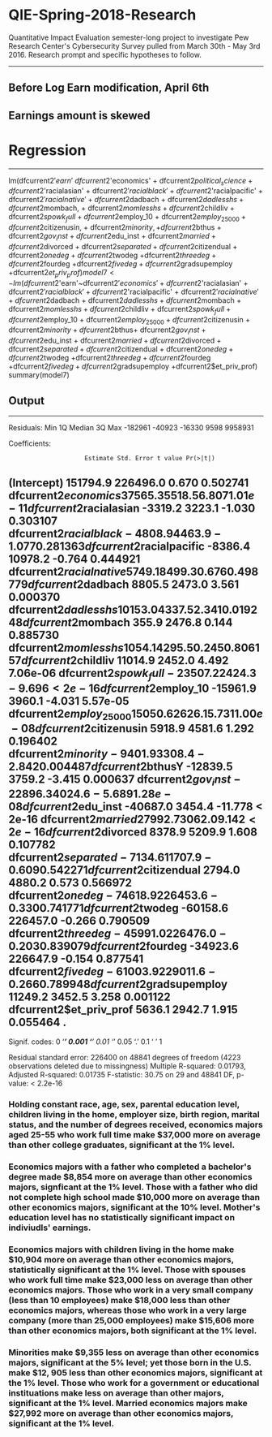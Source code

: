 # QIE-Spring-2018-Research
Quantitative Impact Evaluation semester-long project to investigate Pew Research Center's Cybersecurity Survey pulled from March 30th - May 3rd 2016. Research prompt and specific hypotheses to follow.

---

## Before Log Earn modification, April 6th 
## Earnings amount is skewed

# Regression

---
lm(dfcurrent2$'earn'~dfcurrent2$'economics' + dfcurrent2$political_science + dfcurrent2$'racialasian' + dfcurrent2$'racialblack' + dfcurrent2$'racialpacific' + dfcurrent2$'racialnative' +dfcurrent2$dadbach + dfcurrent2$dadlesshs +dfcurrent2$mombach, + dfcurrent2$momlesshs + dfcurrent2$childliv + dfcurrent2$spowk_full + dfcurrent2$employ_10 + dfcurrent2$employ_25000 + dfcurrent2$citizenusin, + dfcurrent2$minority, + dfcurrent2$bthus + dfcurrent2$gov_inst + dfcurrent2$edu_inst + dfcurrent2$married + dfcurrent2$divorced + dfcurrent2$separated + dfcurrent2$citizendual + dfcurrent2$onedeg +dfcurrent2$twodeg +dfcurrent2$threedeg +dfcurrent2$fourdeg +dfcurrent2$fivedeg +dfcurrent2$gradsupemploy +dfcurrent2$et_priv_prof)
model7<-lm(dfcurrent2$'earn'~dfcurrent2$'economics'+dfcurrent2$'racialasian' + dfcurrent2$'racialblack' + dfcurrent2$'racialpacific' + dfcurrent2$'racialnative' +dfcurrent2$dadbach + dfcurrent2$dadlesshs +dfcurrent2$mombach  + dfcurrent2$momlesshs + dfcurrent2$childliv + dfcurrent2$spowk_full + dfcurrent2$employ_10 +  dfcurrent2$employ_25000 + dfcurrent2$citizenusin + dfcurrent2$minority + dfcurrent2$bthus+ dfcurrent2$gov_inst + dfcurrent2$edu_inst + dfcurrent2$married + dfcurrent2$divorced + dfcurrent2$separated + dfcurrent2$citizendual + dfcurrent2$onedeg  +dfcurrent2$twodeg +dfcurrent2$threedeg +dfcurrent2$fourdeg +dfcurrent2$fivedeg +dfcurrent2$gradsupemploy +dfcurrent2$et_priv_prof)
summary(model7)

## Output
---

Residuals:
    Min      1Q  Median      3Q     Max 
-182961  -40923  -16330    9598 9958931 

Coefficients:

                         Estimate Std. Error t value Pr(>|t|)    
(Intercept)              151794.9   226496.0   0.670 0.502741    
dfcurrent2$economics      37565.3     5518.5   6.807 1.01e-11 
dfcurrent2$racialasian    -3319.2     3223.1  -1.030 0.303107    
dfcurrent2$racialblack    -4808.9     4463.9  -1.077 0.281363    
dfcurrent2$racialpacific  -8386.4    10978.2  -0.764 0.444921    
dfcurrent2$racialnative    5749.1     8499.3   0.676 0.498779    
dfcurrent2$dadbach         8805.5     2473.0   3.561 0.000370 
dfcurrent2$dadlesshs      10153.0     4337.5   2.341 0.019248   
dfcurrent2$mombach          355.9     2476.8   0.144 0.885730    
dfcurrent2$momlesshs       1054.1     4295.5   0.245 0.806157    
dfcurrent2$childliv       11014.9     2452.0   4.492 7.06e-06 
dfcurrent2$spowk_full    -23507.2     2424.3  -9.696  < 2e-16 
dfcurrent2$employ_10     -15961.9     3960.1  -4.031 5.57e-05 
dfcurrent2$employ_25000   15050.6     2626.1   5.731 1.00e-08 
dfcurrent2$citizenusin     5918.9     4581.6   1.292 0.196402    
dfcurrent2$minority       -9401.9     3308.4  -2.842 0.004487 
dfcurrent2$bthusY        -12839.5     3759.2  -3.415 0.000637 
dfcurrent2$gov_inst      -22896.3     4024.6  -5.689 1.28e-08 
dfcurrent2$edu_inst      -40687.0     3454.4 -11.778  < 2e-16 
dfcurrent2$married        27992.7     3062.0   9.142  < 2e-16 
dfcurrent2$divorced        8378.9     5209.9   1.608 0.107782    
dfcurrent2$separated      -7134.6    11707.9  -0.609 0.542271    
dfcurrent2$citizendual     2794.0     4880.2   0.573 0.566972    
dfcurrent2$onedeg        -74618.9   226453.6  -0.330 0.741771    
dfcurrent2$twodeg        -60158.6   226457.0  -0.266 0.790509    
dfcurrent2$threedeg      -45991.0   226476.0  -0.203 0.839079    
dfcurrent2$fourdeg       -34923.6   226647.9  -0.154 0.877541    
dfcurrent2$fivedeg       -61003.9   229011.6  -0.266 0.789948    
dfcurrent2$gradsupemploy  11249.2     3452.5   3.258 0.001122  
dfcurrent2$et_priv_prof    5636.1     2942.7   1.915 0.055464 .  
---
Signif. codes:  0 ‘***’ 0.001 ‘**’ 0.01 ‘*’ 0.05 ‘.’ 0.1 ‘ ’ 1

Residual standard error: 226400 on 48841 degrees of freedom
  (4223 observations deleted due to missingness)
Multiple R-squared:  0.01793,	Adjusted R-squared:  0.01735 
F-statistic: 30.75 on 29 and 48841 DF,  p-value: < 2.2e-16


### Holding constant race, age, sex, parental education level, children living in the home, employer size, birth region, marital status, and the number of degrees received, economics majors aged 25-55 who work full time make $37,000 more on average than other college graduates, significant at the 1% level.

### Economics majors with a father who completed a bachelor's degree made $8,854 more on average than other economics majors, signficant at the 1% level. Those with a father who did not complete high school made $10,000 more on average than other economics majors, significant at the 10% level. Mother's education level has no statistically significant impact on indiviudls' earnings.  

### Economics majors with children living in the home make $10,904 more on average than other economics majors, statistically significant at the 1% level. Those with spouses who work full time make $23,000 less on average than other economics majors. Those who work in a very small company (less than 10 employees) make $18,000 less than other economics majors, whereas those who work in a very large company (more than 25,000 employees) make $15,606 more than other economics majors, both significant at the 1% level. 

### Minorities make $9,355 less on average than other economics majors, significant at the 5% level; yet those born in the U.S. make $12, 905 less than other economics majors, significant at the 1% level. Those who work for a government or educational instituations make less on average than other majors, significant at the 1% level. Married economics majors make $27,992 more on average than other economics majors, significant at the 1% level.
